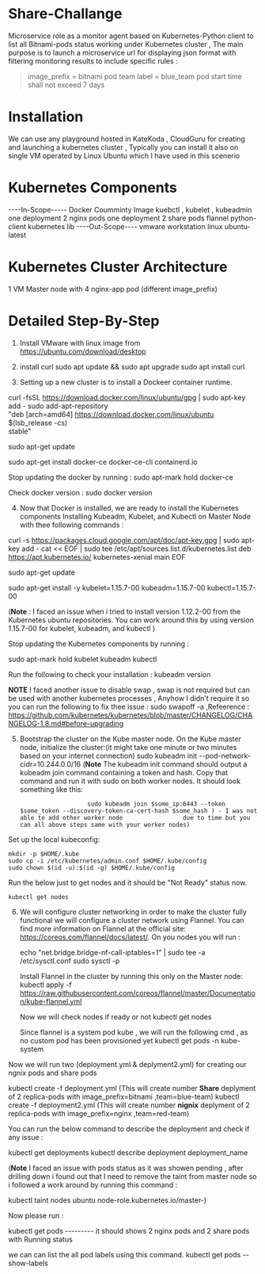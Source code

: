 # Share-Challange
Microservice role as a monitor agent based on Kubernetes-Python client to list all Bitnami-pods status working under Kubernetes cluster , The main purpose is to launch a microservice url for displaying json format with filtering monitoring results to include specific rules :


> image_prefix = bitnami
> pod team label = blue_team
> pod start time shall not exceed 7 days

# Installation
We can use any playground hosted in KateKoda , CloudGuru for creating and launching a kubernetes cluster , Typically you can install it also on single VM operated by Linux Ubuntu which I have used in this scenerio

# Kubernetes Components
----In-Scope-----
Docker Coumminty Image
kuebctl , kubelet , kubeadmin
one deployment 2 nginx pods
one deployment 2 share pods
flannel
python-client kubernetes lib
----Out-Scope----
vmware workstation
linux ubuntu-latest

# Kubernetes Cluster Architecture
1 VM Master node with 4 nginx-app pod (different image_prefix)

# Detailed Step-By-Step
1. Install VMware with linux image from https://ubuntu.com/download/desktop
2. install curl 
 sudo apt update && sudo apt upgrade
 sudo apt install curl
 
3. Setting up a new cluster is to install a Dockeer container runtime.

 curl -fsSL https://download.docker.com/linux/ubuntu/gpg | sudo apt-key add -
 sudo add-apt-repository \
"deb [arch=amd64] https://download.docker.com/linux/ubuntu \
$(lsb_release -cs) \
stable"

sudo apt-get update

sudo apt-get install docker-ce docker-ce-cli containerd.io

Stop updating the docker by running : sudo apt-mark hold docker-ce

Check docker version : sudo docker version

4. Now that Docker is installed, we are ready to install the Kubernetes components
Installing Kubeadm, Kubelet, and Kubectl on Master Node with thee following commands :

curl -s https://packages.cloud.google.com/apt/doc/apt-key.gpg | sudo apt-key add -
cat << EOF | sudo tee /etc/apt/sources.list.d/kubernetes.list
deb https://apt.kubernetes.io/ kubernetes-xenial main
EOF

sudo apt-get update

sudo apt-get install -y kubelet=1.15.7-00 kubeadm=1.15.7-00 kubectl=1.15.7-00 

(**Note** : I faced an issue when i tried to install version 1.12.2-00 from the Kubernetes ubuntu repositories. You can work around this by using version 1.15.7-00 for kubelet, kubeadm, and kubectl )

Stop updating the Kubernetes components by running : 

   sudo apt-mark hold kubelet kubeadm kubectl

Run the following to check your installation : kubeadm version

**NOTE** I faced another issue to disable swap , swap is not required but can be used with another kubernetes processes , Anyhow I didn't require it so you can run the following to fix thee issue : sudo swapoff -a ,Refeerence : https://github.com/kubernetes/kubernetes/blob/master/CHANGELOG/CHANGELOG-1.8.md#before-upgrading

5. Bootstrap the cluster on the Kube master node.
  On the Kube master node, initialize the cluster:(it might take one minute or two minutes based on your internet connection)
    sudo kubeadm init --pod-network-cidr=10.244.0.0/16
    (**Note** The kubeadm init command should output a kubeadm join command containing a token and hash. Copy that command and run it with sudo on both worker                       nodes. It should look something like this:
    
                          sudo kubeadm join $some_ip:6443 --token $some_token --discovery-token-ca-cert-hash $some_hash ) - I was not able to add other worker node                 due to time but you can all above steps same with your worker nodes)
                          
  Set up the local kubeconfig:
  
    mkdir -p $HOME/.kube
    sudo cp -i /etc/kubernetes/admin.conf $HOME/.kube/config
    sudo chown $(id -u):$(id -g) $HOME/.kube/config
 Run the below just to get nodes and it should be "Not Ready" status now.
 
    kubectl get nodes
    
 6. We will configure cluster networking in order to make the cluster fully functional
    we will configure a cluster network using Flannel. You can find more information on Flannel at the official site: https://coreos.com/flannel/docs/latest/.
    On you nodes you will run : 
    
    echo "net.bridge.bridge-nf-call-iptables=1" | sudo tee -a /etc/sysctl.conf
    sudo sysctl -p
    
    Install Flannel in the cluster by running this only on the Master node:
    kubectl apply -f https://raw.githubusercontent.com/coreos/flannel/master/Documentation/kube-flannel.yml
    
    Now we will check nodes if ready or not kubectl get nodes
    
    Since flannel is a system pod kube , we will run the following cmd , as no custom pod has been provisioned yet
    kubectl get pods -n kube-system
    
Now we will run two (deployment.yml & deplyment2.yml) for creating our ngnix pods and share pods

kubectl create -f deployment.yml (This will create number **Share** deplyment of 2 replica-pods with image_prefix=bitnami ,team=blue-team)
kubectl create -f deployment2.yml (This will create number **nignix** deplyment of 2 replica-pods with image_prefix=nginx ,team=red-team)


You can run the below command to describe the deployment and check if any issue :

kubectl get deployments
kubectl describe deployment deployment_name

(**Note** I faced an issue with pods status as it was showen pending , after drilling down i found out that I need to remove the taint from master node so i followed a work around by running this command : 

kubectl taint nodes ubuntu node-role.kubernetes.io/master-)

Now please run : 

kubectl get pods --------- it should shows 2 nginx pods and 2 share pods with Running status

we can can list the all pod labels using this command.
kubectl get pods --show-labels



    
    
 


